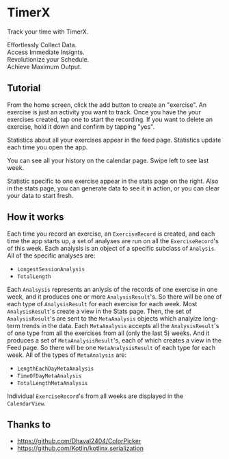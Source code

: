 # TimerX

Track your time with TimerX.

Effortlessly Collect Data.<br>
Access Immediate Insignts.<br>
Revolutionize your Schedule.<br>
Achieve Maximum Output.

## Tutorial
From the home screen, click the add button to create an "exercise". An 
exercise is just an activity you want to track.
Once you have the your exercises created, tap one to start the recording.
If you want to delete an exercise, hold it down and confirm by tapping "yes".

Statistics about all your exercises appear in the feed page. Statistics update
each time you open the app.

You can see all your history on the calendar page. Swipe left to see last week.

Statistic specific to one exercise appear in the stats page on the right. Also
in the stats page, you can generate data to see it in action, or you can clear
your data to start fresh.


## How it works
Each time you record an exercise, an `ExerciseRecord` is created, and each time the
app starts up, a set of analyses are run on all the `ExerciseRecord`'s of this week.
Each analysis is an object of a specific subclass of `Analysis`. All of the specific
analyses are:<br>
* `LongestSessionAnalysis`
* `TotalLength`

Each `Analsysis` represents an anlysis of the records of one exercise in one week, 
and it produces one or more `AnalysisResult`'s. So there will be one of each type of 
`AnalysisResult` for each exercise for each week. Most `AnalysisResult`'s create a 
view in the Stats page. Then, the set of `AnalysisResult`'s are sent to the 
`MetaAnalysis` objects which analyize long-term trends in the data. Each `MetaAnalysis` 
accepts all the `AnalysisResult`'s of one type from all the exercises from all (only the 
last 5) weeks. And it produces a set of `MetaAnalysisResult`'s, each of which creates 
a view in the Feed page. So there will be one `MetaAnalysisResult` of each type for each
week. All of the types of `MetaAnalysis` are:
* `LengthEachDayMetaAnalysis`
* `TimeOfDayMetaAnalysis`
* `TotalLengthMetaAnalysis`

Individual `ExerciseRecord`'s from all weeks are displayed in the `CalendarView`.

## Thanks to
* https://github.com/Dhaval2404/ColorPicker
* https://github.com/Kotlin/kotlinx.serialization
